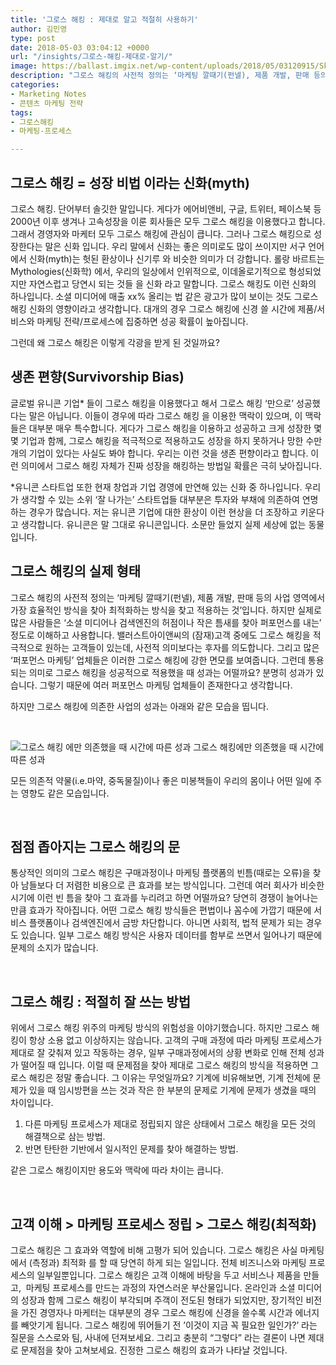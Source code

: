 ```yaml
---
title: '그로스 해킹 : 제대로 알고 적절히 사용하기'
author: 김민영
type: post
date: 2018-05-03 03:04:12 +0000
url: "/insights/그로스-해킹-제대로-알기/"
image: https://ballast.imgix.net/wp-content/uploads/2018/05/03120915/Sketch-22.png
description: "그로스 해킹의 사전적 정의는 ‘마케팅 깔때기(펀넬), 제품 개발, 판매 등의 사업 영역에서 가장 효율적인 방식을 찾아 최적화하는 방식을 찾고 적용하는 것’입니다. 하지만 실제로 많은 사람들은 ‘소셜 미디어나 검색엔진의 허점이나 작은 틈새를 찾아 퍼포먼스를 내는’ 정도로 이해하고 사용합니다. 하지만 그로스 해킹은 그 효과와 역할에 비해 고평가 되어 있습니다. 그로스 해킹은 사실 마케팅에서 (측정과) 최적화 를 할 때 당연히 하게 되는 일입니다. 전체 비즈니스와 마케팅 프로세스의 일부일뿐입니다. 고객 이해에 바탕을 두고 마케팅 프로세스를 만드는 과정의 부산물입니다."
categories:
- Marketing Notes
- 콘텐츠 마케팅 전략
tags:
- 그로스해킹
- 마케팅-프로세스

---
```

## 그로스 해킹 = 성장 비법 이라는 신화(myth)

그로스 해킹. 단어부터 솔깃한 말입니다. 게다가 에어비앤비, 구글, 트위터, 페이스북 등 2000년 이후 생겨나 고속성장을 이룬 회사들은 모두 그로스 해킹을 이용했다고 합니다. 그래서 경영자와 마케터 모두 그로스 해킹에 관심이 큽니다. 그러나 그로스 해킹으로 성장한다는 말은 신화 입니다. 우리 말에서 신화는 좋은 의미로도 많이 쓰이지만 서구 언어에서 신화(myth)는 헛된 환상이나 신기루 와 비슷한 의미가 더 강합니다. 롤랑 바르트는 Mythologies(신화학) 에서, 우리의 일상에서 인위적으로, 이데올로기적으로 형성되었지만 자연스럽고 당연시 되는 것들 을 신화 라고 말합니다.<span class="Apple-converted-space"> 그로스 해킹도 이런 신화의 하나입니다. 소셜 미디어에 매출 xx% 올리는 법 같은 광고가 많이 보이는 것도 그로스 해킹 신화의 영향이라고 생각합니다. </span><span class="Apple-converted-space">대개의 경우 그로스 해킹에 신경 쓸 시간에 제품/서비스와 마케팅 전략/프로세스에 집중하면 성공 확률이 높아집니다. </span>

그런데 왜 그로스 해킹은 이렇게 각광을 받게 된 것일까요?
&nbsp;
## 생존 편향(Survivorship Bias)

글로벌 유니콘 기업\* 들이 그로스 해킹을 이용했다고 해서 그로스 해킹 ‘만으로’ 성공했다는 말은 아닙니다. 이들이 경우에 따라 그로스 해킹 을 이용한 맥락이 있으며, 이 맥락들은 대부분 매우 특수합니다. 게다가 그로스 해킹을 이용하고 성공하고 크게 성장한 몇몇 기업과 함께, 그로스 해킹을 적극적으로 적용하고도 성장을 하지 못하거나 망한 수만 개의 기업이 있다는 사실도 봐야 합니다. 우리는 이런 것을 생존 편향이라고 합니다. 이런 의미에서 그로스 해킹 자체가 진짜 성장을 해킹하는 방법일 확률은 극히 낮아집니다.

\*유니콘 스타트업 또한 현재 창업과 기업 경영에 만연해 있는 신화 중 하나입니다. 우리가 생각할 수 있는 소위 ‘잘 나가는’ 스타트업들 대부분은 투자와 부채에 의존하여 연명하는 경우가 많습니다. 저는 유니콘 기업에 대한 환상이 이런 현상을 더 조장하고 키운다고 생각합니다. 유니콘은 말 그대로 유니콘입니다. 소문만 들었지 실제 세상에 없는 동물입니다.
&nbsp;
## 그로스 해킹의 실제 형태

그로스 해킹의 사전적 정의는 ‘마케팅 깔때기(펀넬), 제품 개발, 판매 등의 사업 영역에서 가장 효율적인 방식을 찾아 최적화하는 방식을 찾고 적용하는 것’입니다. 하지만 실제로 많은 사람들은 ‘소셜 미디어나 검색엔진의 허점이나 작은 틈새를 찾아 퍼포먼스를 내는’ 정도로 이해하고 사용합니다. 밸러스트아이앤씨의 (잠재)고객 중에도 그로스 해킹을 적극적으로 원하는 고객들이 있는데, 사전적 의미보다는 후자를 의도합니다. 그리고 많은 ‘퍼포먼스 마케팅’ 업체들은 이러한 그로스 해킹에 강한 면모를 보여줍니다. 그런데 통용되는 의미로 그로스 해킹을 성공적으로 적용했을 때 성과는 어떨까요? 분명히 성과가 있습니다. 그렇기 때문에 여러 퍼포먼스 마케팅 업체들이 존재한다고 생각합니다.

하지만 그로스 해킹에 의존한 사업의 성과는 아래와 같은 모습을 띱니다.

 

![그로스 해킹 에만 의존했을 때 시간에 따른 성과](https://s3-ap-northeast-2.amazonaws.com/ballast-website-images/wp-content/uploads/2018/05/03120915/Sketch-22.png)
그로스 해킹에만 의존했을 때 시간에 따른 성과

모든 의존적 약물(i.e.마약, 중독물질)이나 좋은 미봉책들이 우리의 몸이나 어떤 일에 주는 영향도 같은 모습입니다.

&nbsp;
## 점점 좁아지는 그로스 해킹의 문

통상적인 의미의 그로스 해킹은 구매과정이나 마케팅 플랫폼의 빈틈(때로는 오류)을 찾아 남들보다 더 저렴한 비용으로 큰 효과를 보는 방식입니다. 그런데 여러 회사가 비슷한 시기에 이런 빈 틈을 찾아 그 효과를 누리려고 하면 어떨까요? 당연히 경쟁이 늘어나는만큼 효과가 작아집니다. 어떤 그로스 해킹 방식들은 편법이나 꼼수에 가깝기 때문에 서비스 플랫폼이나 검색엔진에서 금방 차단합니다. 아니면 사회적, 법적 문제가 되는 경우도 있습니다. 일부 그로스 해킹 방식은 사용자 데이터를 함부로 쓰면서 일어나기 때문에 문제의 소지가 많습니다.

&nbsp;
## 그로스 해킹 : 적절히 잘 쓰는 방법

위에서 그로스 해킹 위주의 마케팅 방식의 위험성을 이야기했습니다. 하지만 그로스 해킹이 항상 소용 없고 이상하지는 않습니다. 고객의 구매 과정에 따라 마케팅 프로세스가 제대로 잘 갖춰져 있고 작동하는 경우, 일부 구매과정에서의 상황 변화로 인해 전체 성과가 떨어질 때 입니다. 이럴 때 문제점을 찾아 제대로 그로스 해킹의 방식을 적용하면 그로스 해킹은 정말 좋습니다. 그 이유는 무엇일까요? 기계에 비유해보면, 기계 전체에 문제가 있을 때 임시방편을 쓰는 것과 작은 한 부분의 문제로 기계에 문제가 생겼을 때의 차이입니다.

1. 다른 마케팅 프로세스가 제대로 정립되지 않은 상태에서 그로스 해킹을 모든 것의 해결책으로 삼는 방법.
2. 반면 탄탄한 기반에서 일시적인 문제를 찾아 해결하는 방법.

같은 그로스 해킹이지만 용도와 맥락에 따라 차이는 큽니다.

&nbsp;
## 고객 이해 > 마케팅 프로세스 정립 > 그로스 해킹(최적화)

그로스 해킹은 그 효과와 역할에 비해 고평가 되어 있습니다. 그로스 해킹은 사실 마케팅에서 (측정과) 최적화 를 할 때 당연히 하게 되는 일입니다. 전체 비즈니스와 마케팅 프로세스의 일부일뿐입니다. 그로스 해킹은 고객 이해에 바탕을 두고 서비스나 제품을 만들고,  마케팅 프로세스를 만드는 과정의 자연스러운 부산물입니다. 온라인과 소셜 미디어의 성장과 함께 그로스 해킹이 부각되며 주객이 전도된 형태가 되었지만, 장기적인 비전을 가진 경영자나 마케터는 대부분의 경우 그로스 해킹에 신경을 쓸수록 시간과 에너지를 빼앗기게 됩니다. 그로스 해킹에 뛰어들기 전 ’이것이 지금 꼭 필요한 일인가?’ 라는 질문을 스스로와 팀, 사내에 던져보세요. 그리고 충분히 “그렇다” 라는 결론이 나면 제대로 문제점을 찾아 고쳐보세요. 진정한 그로스 해킹의 효과가 나타날 것입니다.<span class="Apple-converted-space">  </span>